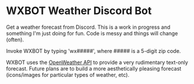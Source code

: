 # WXBOT Weather Discord Bot

Get a weather forecast from Discord. This is a work in progress and
something I'm just doing for fun. Code is messy and things will change
(often).

Invoke WXBOT by typing 'wx#####', where ##### is a 5-digit zip code.

WXBOT uses the [OpenWeather API](https://openweathermap.org/api) to
provide a very rudimentary text-only forecast. Future plans are to
build a more aesthetically pleasing forecast (icons/images for particular
types of weather, etc).
